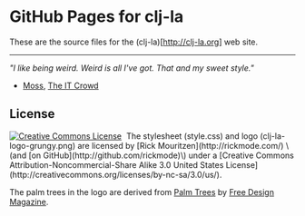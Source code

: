 # GitHub Pages for clj-la

These are the source files for the (clj-la)[http://clj-la.org] web site.


***
_"I like being weird. Weird is all I've got. That and my sweet style."_  
- [Moss](http://www.netflix.com/Movie/The-IT-Crowd-Series-3/70114504 "Quote is from Series 3, Episode 2: Are We Not Men?"), [The IT Crowd](http://www.channel4.com/programmes/the-it-crowd)


## License
<div style="float:left;margin-right: 0.6em"><a rel="license" href="http://creativecommons.org/licenses/by-nc-sa/3.0/us/"><img alt="Creative Commons License" style="border-width:0" src="http://i.creativecommons.org/l/by-nc-sa/3.0/us/88x31.png" /></a></div>
The stylesheet (style.css) and logo (clj-la-logo-grungy.png) are licensed by [Rick Mouritzen](http://rickmode.com/) \(and [on GitHub](http://github.com/rickmode)\) under a [Creative Commons Attribution-Noncommercial-Share Alike 3.0 United States License](http://creativecommons.org/licenses/by-nc-sa/3.0/us/).

The palm trees in the logo are derived from [Palm Trees](http://vector4free.com/vectors/id/95) by [Free Design Magazine](http://freedesignmagazine.com/).
